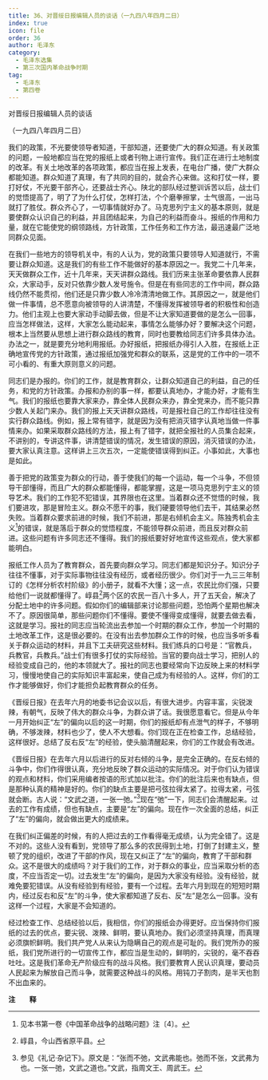 ```yaml
---
title: 36、对晋绥日报编辑人员的谈话（一九四八年四月二日）
index: true
icon: file
order: 36
author: 毛泽东
category:
  - 毛泽东选集
  - 第三次国内革命战争时期
tag:
  - 毛泽东
  - 第四卷
---
```


对晋绥日报编辑人员的谈话

（一九四八年四月二日）

我们的政策，不光要使领导者知道，干部知道，还要使广大的群众知道。有关政策的问题，一般地都应当在党的报纸上或者刊物上进行宣传。我们正在进行土地制度的改革。有关土地改革的各项政策，都应当在报上发表，在电台广播，使广大群众都能知道。群众知道了真理，有了共同的目的，就会齐心来做。这和打仗一样，要打好仗，不光要干部齐心，还要战士齐心。陕北的部队经过整训诉苦以后，战士们的觉悟提高了，明了了为什么打仗，怎样打法，个个磨拳擦掌，士气很高，一出马就打了胜仗。群众齐心了，一切事情就好办了。马克思列宁主义的基本原则，就是要使群众认识自己的利益，并且团结起来，为自己的利益而奋斗。报纸的作用和力量，就在它能使党的纲领路线，方针政策，工作任务和工作方法，最迅速最广泛地同群众见面。

在我们一些地方的领导机关中，有的人认为，党的政策只要领导人知道就行，不需要让群众知道。这是我们的有些工作不能做好的基本原因之一。我党二十几年来，天天做群众工作，近十几年来，天天讲群众路线。我们历来主张革命要依靠人民群众，大家动手，反对只依靠少数人发号施令。但是在有些同志的工作中间，群众路线仍然不能贯彻，他们还是只靠少数人冷冷清清地做工作。其原因之一，就是他们做一件事情，总不愿意向被领导的人讲清楚，不懂得发挥被领导者的积极性和创造力。他们主观上也要大家动手动脚去做，但是不让大家知道要做的是怎么一回事，应当怎样做法，这样，大家怎么能动起来，事情怎么能够办好？要解决这个问题，根本上当然要从思想上进行群众路线的教育，同时也要教给同志们许多具体办法。办法之一，就是要充分地利用报纸。办好报纸，把报纸办得引人入胜，在报纸上正确地宣传党的方针政策，通过报纸加强党和群众的联系，这是党的工作中的一项不可小看的、有重大原则意义的问题。

同志们是办报的。你们的工作，就是教育群众，让群众知道自己的利益，自己的任务，和党的方针政策。办报和办别的事一样，都要认真地办，才能办好，才能有生气。我们的报纸也要靠大家来办，靠全体人民群众来办，靠全党来办，而不能只靠少数人关起门来办。我们的报上天天讲群众路线，可是报社自己的工作却往往没有实行群众路线。例如，报上常有错字，就是因为没有把消灭错字认真地当做一件事情来办。如果采取群众路线的方法，报上有了错字，就把全报社的人员集合起来，不讲别的，专讲这件事，讲清楚错误的情况，发生错误的原因，消灭错误的办法，要大家认真注意。这样讲上三次五次，一定能使错误得到纠正。小事如此，大事也是如此。

善于把党的政策变为群众的行动，善于使我们的每一个运动，每一个斗争，不但领导干部懂得，而且广大的群众都能懂得，都能掌握，这是一项马克思列宁主义的领导艺术。我们的工作犯不犯错误，其界限也在这里。当着群众还不觉悟的时候，我们要进攻，那是冒险主义。群众不愿干的事，我们硬要领导他们去干，其结果必然失败。当着群众要求前进的时候，我们不前进，那是右倾机会主义。陈独秀机会主义[^1]的错误，就是落后于群众的觉悟程度，不能领导群众前进，而且反对群众前进。这些问题有许多同志还不懂得。我们的报纸要好好地宣传这些观点，使大家都能明白。

报纸工作人员为了教育群众，首先要向群众学习。同志们都是知识分子。知识分子往往不懂事，对于实际事物往往没有经历，或者经历很少。你们对于一九三三年制订的《怎样分析农村阶级》的小册子，就看不大懂；这一点，农民比你们强，只要给他们一说就都懂得了。崞县[^2]两个区的农民一百八十多人，开了五天会，解决了分配土地中的许多问题。假如你们的编辑部来讨论那些问题，恐怕两个星期也解决不了。原因很简单，那些问题你们不懂得。要使不懂得变成懂得，就要去做去看，这就是学习。报社的同志应当轮流出去参加一个时期的群众工作，参加一个时期的土地改革工作，这是很必要的。在没有出去参加群众工作的时候，也应当多听多看关于群众运动的材料，并且下工夫研究这些材料。我们练兵的口号是：“官教兵，兵教官，兵教兵。”战士们有很多打仗的实际经验。当官的要向战士学习，把别人的经验变成自己的，他的本领就大了。报社的同志也要经常向下边反映上来的材料学习，慢慢地使自己的实际知识丰富起来，使自己成为有经验的人。这样，你们的工作才能够做好，你们才能担负起教育群众的任务。

《晋绥日报》在去年六月的地委书记会议以后，有很大进步。内容丰富，尖锐泼辣，有朝气，反映了伟大的群众斗争，为群众讲了话。我很愿意看它。但是从今年一月开始纠正“左”的偏向以后的这一时期，你们的报纸却有点泄气的样子，不够明确，不够泼辣，材料也少了，使人不大想看。你们现在正在检查工作，总结经验，这样很好。总结了反右反“左”的经验，使头脑清醒起来，你们的工作就会有改进。

《晋绥日报》在去年六月以后进行的反对右倾的斗争，是完全正确的。在反右倾的斗争中，你们作得很认真，充分地反映了群众运动的实际情况。对于你们认为错误的观点和材料，你们采用编者按语的形式加以批注。你们的批注后来也有缺点，但是那种认真的精神是好的。你们的缺点主要是把弓弦拉得太紧了。拉得太紧，弓弦就会断。古人说：“文武之道，一张一弛。”[^3]现在“弛”一下，同志们会清醒起来。过去的工作有成绩，但也有缺点，主要是“左”的偏向。现在作一次全面的总结，纠正了“左”的偏向，就会做出更大的成绩来。

在我们纠正偏差的时候，有的人把过去的工作看得毫无成绩，认为完全错了。这是不对的。这些人没有看到，党领导了那么多的农民得到土地，打倒了封建主义，整顿了党的组织，改进了干部的作风，现在又纠正了“左”的偏向，教育了干部和群众。这不是很大的成绩吗？对于我们的工作，对于群众的事业，应当采取分析的态度，不应当否定一切。过去发生“左”的偏向，是因为大家没有经验。没有经验，就难免要犯错误。从没有经验到有经验，要有一个过程。去年六月到现在的短短时期内，经过反右和反“左”的斗争，使大家都知道了反右、反“左”是怎么一回事。没有这样一个过程，大家是不会知道的。

经过检查工作、总结经验以后，我相信，你们的报纸会办得更好。应当保持你们报纸的过去的优点，要尖锐、泼辣、鲜明，要认真地办。我们必须坚持真理，而真理必须旗帜鲜明。我们共产党人从来认为隐瞒自己的观点是可耻的。我们党所办的报纸，我们党所进行的一切宣传工作，都应当是生动的，鲜明的，尖锐的，毫不吞吞吐吐。这是我们革命无产阶级应有的战斗风格。我们要教育人民认识真理，要动员人民起来为解放自己而斗争，就需要这种战斗的风格。用钝刀子割肉，是半天也割不出血来的。

**注　　释**  

[^1]: 见本书第一卷《中国革命战争的战略问题》注〔4〕。

[^2]: 崞县，今山西省原平县。

[^3]: 参见《礼记·杂记下》。原文是：“张而不弛，文武弗能也。弛而不张，文武弗为也。一张一弛，文武之道也。”文武，指周文王、周武王。
